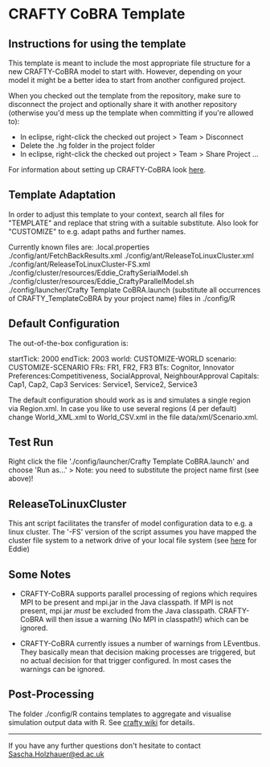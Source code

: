 # CRAFTY CoBRA Template

## Instructions for using the template

This template is meant to include the most appropriate file structure for a new CRAFTY-CoBRA model to start with.
However, depending on your model it might be a better idea to start from another configured project.

When you checked out the template from the repository, make sure to disconnect the project and optionally share 
it with another repository (otherwise you'd mess up the template when committing if you're allowed to):

* In eclipse, right-click the checked out project > Team > Disconnect
* Delete the .hg folder in the project folder
* In eclipse, right-click the checked out project > Team > Share Project ...

For information about setting up CRAFTY-CoBRA look [here](https://www.wiki.ed.ac.uk/display/CRAFTY/CoBRA%3A+Model+Setup+Documentation).

## Template Adaptation

In order to adjust this template to your context, search all files for "TEMPLATE" and replace that string
with a suitable substitute. Also look for "CUSTOMIZE" to e.g. adapt paths and further names.

Currently known files are:
.local.properties
./config/ant/FetchBackResults.xml
./config/ant/ReleaseToLinuxCluster.xml
./config/ant/ReleaseToLinuxCluster-FS.xml
./config/cluster/resources/Eddie_CraftySerialModel.sh
./config/cluster/resources/Eddie_CraftyParallelModel.sh
./config/launcher/Crafty Template CoBRA.launch (substitute all occurrences of CRAFTY_TemplateCoBRA by your project name)
files in ./config/R


## Default Configuration

The out-of-the-box configuration is:

startTick: 	2000
endTick:	2003
world:		CUSTOMIZE-WORLD
scenario:	CUSTOMIZE-SCENARIO
FRs:		FR1, FR2, FR3
BTs:		Cognitor, Innovator
Preferences:Competitiveness, SocialApproval, NeighbourApproval
Capitals:	Cap1, Cap2, Cap3
Services:	Service1, Service2, Service3


The default configuration should work as is and simulates a single region via Region.xml. 
In case you like to use several regions (4 per default) change World_XML.xml to World_CSV.xml 
in the file data/xml/Scenario.xml.

## Test Run

Right click the file './config/launcher/Crafty Template CoBRA.launch' and choose 'Run as...' > <First entry>
Note: you need to substitute the project name first (see above)!


## ReleaseToLinuxCluster

This ant script facilitates the transfer of model configuration data to e.g. a linux cluster. The '-FS' version
of the script assumes you have mapped the cluster file system to a network drive of your local file system
(see [here](https://www.wiki.ed.ac.uk/display/ecdfwiki/Transferring+Data) for Eddie) 

## Some Notes

* CRAFTY-CoBRA supports parallel processing of regions which requires MPI to be present and mpi.jar in the Java
classpath. If MPI is not present, mpi.jar _must_ be excluded from the Java classpath. CRAFTY-CoBRA will then issue
a warning (No MPI in classpath!) which can be ignored.

* CRAFTY-CoBRA currently issues a number of warnings from LEventbus. They basically mean that decision making
processes are triggered, but no actual decision for that trigger configured. In most cases the warnings can be 
ignored.

## Post-Processing
The folder ./config/R contains templates to aggregate and visualise simulation output data with R.
See [crafty wiki](https://www.wiki.ed.ac.uk/display/CRAFTY/Post-Processing) for details.

***

If you have any further questions don't hesitate to contact
Sascha.Holzhauer@ed.ac.uk 